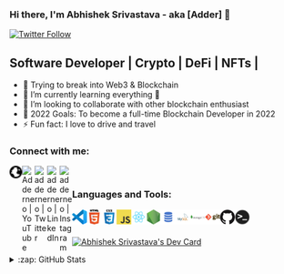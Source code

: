 ### Hi there, I'm Abhishek Srivastava - aka [Adder] 👋 

[![Twitter Follow](https://img.shields.io/twitter/follow/adder_neo?color=1DA1F2&logo=twitter&style=for-the-badge)](https://twitter.com/intent/follow?original_referer=https%3A%2F%2Fgithub.com%2Fadder_neo&screen_name=adder_neo)

## Software Developer | Crypto | DeFi | NFTs |

- 🔭 Trying to break into Web3 & Blockchain
- 🌱 I’m currently learning everything 🤣
- 👯 I’m looking to collaborate with other blockchain enthusiast 
- 🥅 2022 Goals: To become a full-time Blockchain Developer in 2022
- ⚡ Fun fact: I love to drive and travel

### Connect with me:

[<img align="left" alt="bit.ly/adder_neo" width="22px" src="https://raw.githubusercontent.com/iconic/open-iconic/master/svg/globe.svg" />][website]
[<img align="left" alt="Adderneo | YouTube" width="22px" src="https://cdn.jsdelivr.net/npm/simple-icons@v3/icons/youtube.svg" />][youtube]
[<img align="left" alt="adderneo | Twitter" width="22px" src="https://cdn.jsdelivr.net/npm/simple-icons@v3/icons/twitter.svg" />][twitter]
[<img align="left" alt="adderneo | LinkedIn" width="22px" src="https://cdn.jsdelivr.net/npm/simple-icons@v3/icons/linkedin.svg" />][linkedin]
[<img align="left" alt="adderneo | Instagram" width="22px" src="https://cdn.jsdelivr.net/npm/simple-icons@v3/icons/instagram.svg" />][instagram]

<br />

### Languages and Tools:

<img align="left" alt="Visual Studio Code" width="26px" src="https://raw.githubusercontent.com/github/explore/80688e429a7d4ef2fca1e82350fe8e3517d3494d/topics/visual-studio-code/visual-studio-code.png" />
<img align="left" alt="HTML5" width="26px" src="https://raw.githubusercontent.com/github/explore/80688e429a7d4ef2fca1e82350fe8e3517d3494d/topics/html/html.png" />
<img align="left" alt="CSS3" width="26px" src="https://raw.githubusercontent.com/github/explore/80688e429a7d4ef2fca1e82350fe8e3517d3494d/topics/css/css.png" />
<img align="left" alt="JavaScript" width="26px" src="https://raw.githubusercontent.com/github/explore/80688e429a7d4ef2fca1e82350fe8e3517d3494d/topics/javascript/javascript.png" />
<img align="left" alt="React" width="26px" src="https://raw.githubusercontent.com/github/explore/80688e429a7d4ef2fca1e82350fe8e3517d3494d/topics/react/react.png" />
<img align="left" alt="Node.js" width="26px" src="https://raw.githubusercontent.com/github/explore/80688e429a7d4ef2fca1e82350fe8e3517d3494d/topics/nodejs/nodejs.png" />
<img align="left" alt="SQL" width="26px" src="https://raw.githubusercontent.com/github/explore/80688e429a7d4ef2fca1e82350fe8e3517d3494d/topics/sql/sql.png" />
<img align="left" alt="MySQL" width="26px" src="https://raw.githubusercontent.com/github/explore/80688e429a7d4ef2fca1e82350fe8e3517d3494d/topics/mysql/mysql.png" />
<img align="left" alt="MongoDB" width="26px" src="https://raw.githubusercontent.com/github/explore/80688e429a7d4ef2fca1e82350fe8e3517d3494d/topics/mongodb/mongodb.png" />
<img align="left" alt="Git" width="26px" src="https://raw.githubusercontent.com/github/explore/80688e429a7d4ef2fca1e82350fe8e3517d3494d/topics/git/git.png" />
<img align="left" alt="GitHub" width="26px" src="https://raw.githubusercontent.com/github/explore/78df643247d429f6cc873026c0622819ad797942/topics/github/github.png" />
<img align="left" alt="Terminal" width="26px" src="https://raw.githubusercontent.com/github/explore/80688e429a7d4ef2fca1e82350fe8e3517d3494d/topics/terminal/terminal.png" />

<br />

[website]: https://bit.ly/adder_neo
[course]: http://vsCodeHero.com
[twitter]: https://twitter.com/adder_neo
[youtube]: https://youtube.com/codeSTACKr
[instagram]: https://instagram.com/adder.neo
[linkedin]: https://www.linkedin.com/in/adderneo/

<br />

<a href="https://app.daily.dev/adderneo"><img src="https://api.daily.dev/devcards/503792fac39543c8ac1fc204f53922ce.png?r=egt" width="400" alt="Abhishek Srivastava's Dev Card"/></a>

<details>
  <summary>:zap: GitHub Stats</summary>

  <img align="left" alt="Adder's GitHub Stats" src="https://github-readme-stats.codestackr.vercel.app/api?username=codeSTACKr&show_icons=true&hide_border=true" />

</details>
